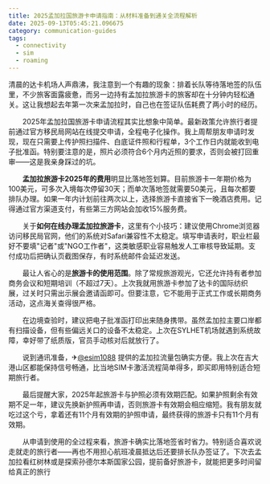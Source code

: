 ```yaml
---
title: 2025孟加拉国旅游卡申请指南：从材料准备到通关全流程解析
date: 2025-09-13T05:45:21.096675
category: communication-guides
tags:
  - connectivity
  - sim
  - roaming
---
```


清晨的达卡机场人声鼎沸，我注意到一个有趣的现象：排着长队等待落地签的队伍里，不少旅客面露疲惫，而另一边持有孟加拉旅游卡的旅客却在十分钟内轻松通关。这让我想起去年第一次来孟加拉时，自己也在签证队伍耗费了两小时的经历。

　　2025年孟加拉国旅游卡申请流程其实比想象中简单。最新政策允许旅行者提前通过官方移民局网站在线提交申请，全程电子化操作。我上周帮朋友申请时发现，现在只需要上传护照扫描件、白底证件照和行程单，3个工作日内就能收到电子批准函。特别要注意的是，照片必须符合6个月内近照的要求，否则会被打回重审——这是我亲身踩过的坑。

　　**孟加拉旅游卡2025年的费用**明显比落地签划算。目前旅游卡一年期价格为100美元，可多次入境每次停留30天；而单次落地签就需要50美元，且每次都要排队办理。如果一年内计划前往两次以上，选择旅游卡直接省下一晚酒店费用。记得通过官方渠道支付，有些第三方网站会加收15%服务费。

　　关于**如何在线办理孟加拉旅游卡**，这里有个小技巧：建议使用Chrome浏览器访问移民局官网，他们的系统对Safari兼容性不太稳定。填写申请表时，职业栏最好不要填"记者"或"NGO工作者"，这类敏感职业容易触发人工审核导致延期。支付成功后把确认页截图保存，有时系统邮件会延迟发送。

　　最让人省心的是**旅游卡的使用范围**。除了常规旅游观光，它还允许持有者参加商务会议和短期培训（不超过7天）。上次我就用旅游卡参加了达卡的国际纺织展，过关时只需出示展会邀请函即可。但要注意，它不能用于正式工作或长期商务活动，这点海关查得很严格。

　　在边境查验时，建议把电子批准函打印出来随身携带。虽然孟加拉主要口岸都有扫描设备，但有些偏远关口的设备不太稳定。上次在SYLHET机场就遇到系统故障，幸好带了纸质版，官员手动核对后就放行了。

　　说到通讯准备，✈[@esim1088](https://t.me/s/esim1088) 提供的孟加拉流量包确实方便。我上次在吉大港山区都能保持信号畅通，比当地SIM卡激活流程简单得多，即买即用特别适合短期旅行者。

　　最后提醒大家，2025年起旅游卡与护照必须有效期匹配。如果护照剩余有效期不足一年，建议先换新护照再申请，否则旅游卡有效期会相应缩短。我有朋友就吃过这个亏，拿着还有11个月有效期的护照申请，最终获得的旅游卡只有11个月有效期。

　　从申请到使用的全过程来看，旅游卡确实比落地签省时省力。特别适合喜欢说走就走的旅行者——再也不用担心航班凌晨抵达后还要排长队办签证了。下次去孟加拉看红树林或是探索孙德尔本斯国家公园，提前备好旅游卡，就能把更多时间留给真正的旅行